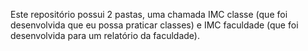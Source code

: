 Este repositório possui 2 pastas, uma chamada IMC classe (que foi desenvolvida que eu possa praticar classes) e IMC faculdade (que foi desenvolvida para um relatório da faculdade). 
